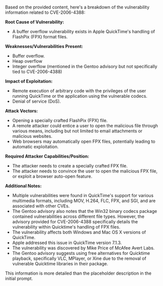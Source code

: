 Based on the provided content, here's a breakdown of the vulnerability information related to CVE-2006-4388:

**Root Cause of Vulnerability:**
- A buffer overflow vulnerability exists in Apple QuickTime's handling of FlashPix (FPX) format files.

**Weaknesses/Vulnerabilities Present:**
- Buffer overflow.
- Heap overflow
- Integer overflow (mentioned in the Gentoo advisory but not specifically tied to CVE-2006-4388)

**Impact of Exploitation:**
- Remote execution of arbitrary code with the privileges of the user running QuickTime or the application using the vulnerable codecs.
- Denial of service (DoS).

**Attack Vectors:**
- Opening a specially crafted FlashPix (FPX) file.
- A remote attacker could entice a user to open the malicious file through various means, including but not limited to email attachments or malicious websites.
- Web browsers may automatically open FPX files, potentially leading to automatic exploitation.

**Required Attacker Capabilities/Position:**
- The attacker needs to create a specially crafted FPX file.
- The attacker needs to convince the user to open the malicious FPX file, or exploit a browser auto-open feature.

**Additional Notes:**
- Multiple vulnerabilities were found in QuickTime's support for various multimedia formats, including MOV, H.264, FLC, FPX, and SGI, and are associated with other CVEs.
- The Gentoo advisory also notes that the Win32 binary codecs package contained vulnerabilities across different file types. However, the advisory provided for CVE-2006-4388 specifically details the vulnerability within Quicktime's handling of FPX files.
- The vulnerability affects both Windows and Mac OS X versions of QuickTime.
- Apple addressed this issue in QuickTime version 7.1.3.
- The vulnerability was discovered by Mike Price of McAfee Avert Labs.
- The Gentoo advisory suggests using free alternatives for Quicktime playback, specifically VLC, MPlayer, or Xine due to the removal of vulnerable Quicktime libraries in their package.

This information is more detailed than the placeholder description in the initial prompt.